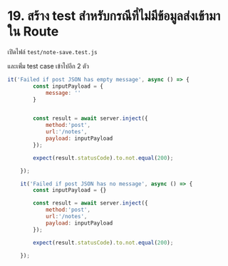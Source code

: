 # 19. สร้าง test สำหรับกรณีที่ไม่มีข้อมูลส่งเข้ามาใน Route

เปิดไฟล์​ `test/note-save.test.js`

และเพิ่่ม test case เข้าไปอีก 2 ตัว

```js
it('Failed if post JSON has empty message', async () => {
        const inputPayload = {
            message: ''
        }


        const result = await server.inject({
            method:'post',
            url:'/notes',
            payload: inputPayload
        });

        expect(result.statusCode).to.not.equal(200);

    });

    it('Failed if post JSON has no message', async () => {
        const inputPayload = {}

        const result = await server.inject({
            method:'post',
            url:'/notes',
            payload: inputPayload
        });

        expect(result.statusCode).to.not.equal(200);

    });
```